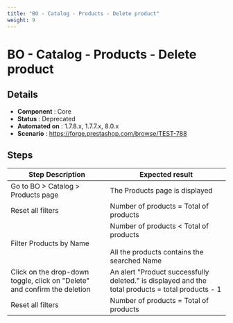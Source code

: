 ```yaml
---
title: "BO - Catalog - Products - Delete product"
weight: 9
---
```


# BO - Catalog - Products - Delete product
## Details
* **Component** : Core
* **Status** : Deprecated
* **Automated on** : 1.7.8.x, 1.7.7.x, 8.0.x
* **Scenario** : https://forge.prestashop.com/browse/TEST-788

## Steps
| Step Description | Expected result |
| ----- | ----- |
| Go to BO > Catalog > Products page | The Products page is displayed |
| Reset all filters | Number of products = Total of products |
| Filter Products by Name | Number of products < Total of products<br><br>All the products contains the searched Name |
| Click on the drop-down toggle, click on "Delete" and confirm the deletion | An alert "Product successfully deleted." is displayed and the total products = total products - 1 |
| Reset all filters | Number of products = Total of products |